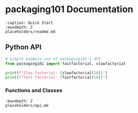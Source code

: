 # packaging101 Documentation

```{toctree} 
:caption: Quick Start
:maxdepth: 2
placeholders/readme.md
```

## Python API

```python
# Simple example use of packaging101's API
from packaging101 import fastfactorial, slowfactorial

print(f"Slow factorial: {slowfactorial(10)}")
print(f"Fast factorial: {fastfactorial(10)}")
```

### Functions and Classes

```{toctree} 
:maxdepth: 2
placeholders/api.md
```

